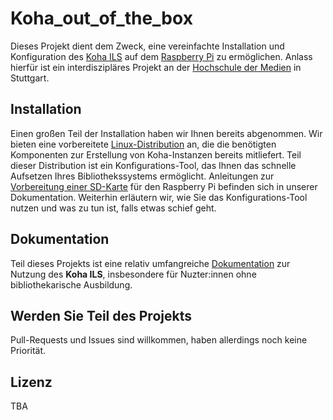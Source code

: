 # Koha_out_of_the_box

Dieses Projekt dient dem Zweck, eine vereinfachte Installation und Konfiguration des [Koha ILS](https://koha-community.org) auf dem [Raspberry Pi](https://www.raspberrypi.org/) zu ermöglichen. 
Anlass hierfür ist ein interdiszipläres Projekt an der [Hochschule der Medien](https://www.hdm-stuttgart.de) in Stuttgart.
## Installation

Einen großen Teil der Installation haben wir Ihnen bereits abgenommen. Wir bieten eine vorbereitete [Linux-Distribution](https://github.com/pders01/kodependentOS) an, die die benötigten Komponenten zur Erstellung von Koha-Instanzen bereits mitliefert. Teil dieser Distribution ist ein Konfigurations-Tool, das Ihnen das schnelle Aufsetzen Ihres Bibliothekssystems ermöglicht. Anleitungen zur [Vorbereitung einer SD-Karte](https://pders01.github.io/Koha_out_of_the_box/#/flashing_debian) für den Raspberry Pi befinden sich in 
unserer Dokumentation. Weiterhin erläutern wir, wie Sie das Konfigurations-Tool nutzen und was zu tun ist, falls etwas schief geht.

## Dokumentation

Teil dieses Projekts ist eine relativ umfangreiche [Dokumentation](https://pders01.github.io/Koha_out_of_the_box) zur Nutzung des __Koha ILS__, insbesondere für Nuzter:innen ohne bibliothekarische Ausbildung.


## Werden Sie Teil des Projekts

Pull-Requests und Issues sind willkommen, haben allerdings noch keine Priorität.


## Lizenz

TBA



